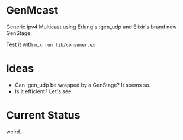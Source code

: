# GenMcast

Generic ipv4 Multicast using Erlang's :gen_udp and Elixir's brand new GenStage.

Test it with `mix run lib/consumer.ex`

# Ideas

* Can :gen_udp be wrapped by a GenStage? It seems so.
* Is it efficient? Let's see.

# Current Status

weird.
